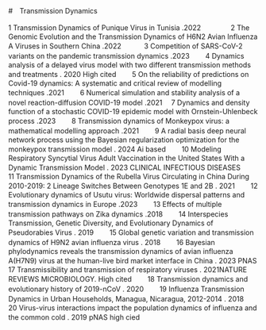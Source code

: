 #　Transmission Dynamics　

1	Transmission Dynamics of Punique Virus in Tunisia .2022　　　　
2	The Genomic Evolution and the Transmission Dynamics of H6N2 Avian Influenza A Viruses in Southern China .2022　　　
3	Competition of SARS-CoV-2 variants on the pandemic transmission dynamics .2023　　
4	Dynamics analysis of a delayed virus model with two different transmission methods and treatments . 2020 High cited　　
5	On the reliability of predictions on Covid-19 dynamics: A systematic and critical review of modelling techniques .2021　　
6	Numerical simulation and stability analysis of a novel reaction-diffusion COVID-19 model .2021　
7	Dynamics and density function of a stochastic COVID-19 epidemic model with Ornstein-Uhlenbeck process .2023　　
8	Transmission dynamics of Monkeypox virus: a mathematical modelling approach .2021　　
9	A radial basis deep neural network process using the Bayesian regularization optimization for the monkeypox transmission model . 2024 Ai based　　
10	Modeling Respiratory Syncytial Virus Adult Vaccination in the United States With a Dynamic Transmission Model . 2023 CLINICAL INFECTIOUS DISEASES　　
11	Transmission Dynamics of the Rubella Virus Circulating in China During 2010-2019: 2 Lineage Switches Between Genotypes 1E and 2B . 2021　　
12	Evolutionary dynamics of Usutu virus: Worldwide dispersal patterns and transmission dynamics in Europe .2023　　
13	Effects of multiple transmission pathways on Zika dynamics .2018　　
14	Interspecies Transmission, Genetic Diversity, and Evolutionary Dynamics of Pseudorabies Virus . 2019　　
15	Global genetic variation and transmission dynamics of H9N2 avian influenza virus . 2018　　
16	Bayesian phylodynamics reveals the transmission dynamics of avian influenza A(H7N9) virus at the human-live bird market interface in China . 2023 PNAS　　
17	Transmissibility and transmission of respiratory viruses . 2021NATURE REVIEWS MICROBIOLOGY. High cited　　
18	Transmission dynamics and evolutionary history of 2019-nCoV . 2020　　
19	Influenza Transmission Dynamics in Urban Households, Managua, Nicaragua, 2012-2014 . 2018　　
20	Virus-virus interactions impact the population dynamics of influenza and the common cold . 2019 pNAS high cied　　

